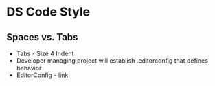 # DS Code Style

## Spaces vs. Tabs
* Tabs - Size 4 Indent
* Developer managing project will establish .editorconfig that defines behavior
* EditorConfig - [link](https://github.com/sindresorhus/editorconfig-sublime)